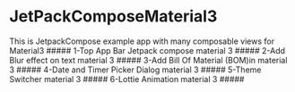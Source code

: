# JetPackComposeMaterial3
This is JetpackCompose example app with many composable views for Material3 #####
1-Top App Bar Jetpack compose material 3  #####
2-Add Blur effect on text material 3   #####
3-Add Bill Of Material (BOM)in material 3  #####
4-Date and Timer Picker Dialog material 3  #####
5-Theme Switcher material 3  #####
6-Lottie Animation material 3  #####